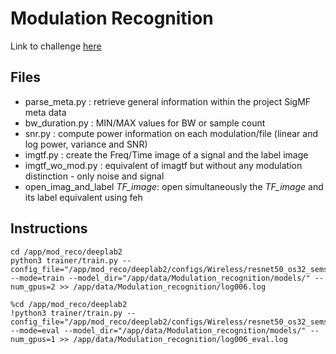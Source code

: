 # Modulation Recognition

Link to challenge [here](https://eval.ai/web/challenges/challenge-page/1057/overview)

## Files 
- parse_meta.py : retrieve general information within the project SigMF meta data
- bw_duration.py : MIN/MAX values for BW or sample count
- snr.py : compute power information on each modulation/file (linear and log power, variance and SNR)
- imgtf.py : create the Freq/Time image of a signal and the label image
- imgtf_wo_mod.py : equivalent of imagtf but without any modulation distinction - only noise and signal 
- open_imag_and_label *TF_image*: open simultaneously the *TF_image* and its label equivalent using feh



## Instructions
```
cd /app/mod_reco/deeplab2
python3 trainer/train.py --config_file="/app/mod_reco/deeplab2/configs/Wireless/resnet50_os32_semseg.textproto" --mode=train --model_dir="/app/data/Modulation_recognition/models/" --num_gpus=2 >> /app/data/Modulation_recognition/log006.log 
```

```
%cd /app/mod_reco/deeplab2
!python3 trainer/train.py --config_file="/app/mod_reco/deeplab2/configs/Wireless/resnet50_os32_semseg.textproto" --mode=eval --model_dir="/app/data/Modulation_recognition/models/" --num_gpus=1 >> /app/data/Modulation_recognition/log006_eval.log
```
